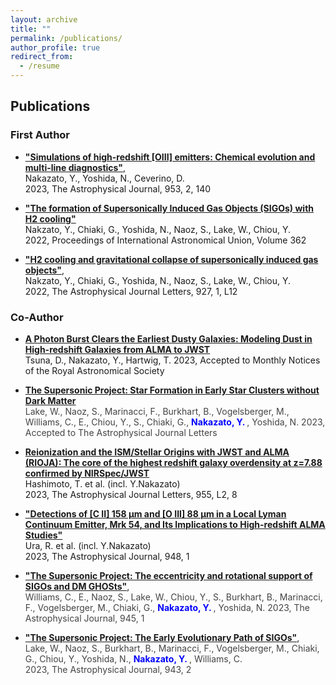 ```yaml
---
layout: archive
title: ""
permalink: /publications/
author_profile: true
redirect_from:
  - /resume
---
```


## Publications
### First Author  
* __["Simulations of high-redshift [OIII] emitters: Chemical evolution and multi-line diagnostics"](https://ui.adsabs.harvard.edu/abs/2023ApJ...953..140N/abstract)__,  
  Nakazato, Y., Yoshida, N., Ceverino, D.  
  2023, The Astrophysical Journal, 953, 2, 140  

* __["The formation of Supersonically Induced Gas Objects (SIGOs) with H2 cooling"](https://ui.adsabs.harvard.edu/abs/2023IAUS..362...45N/abstract)__  
  Nakzato, Y., Chiaki, G., Yoshida, N., Naoz, S., Lake, W., Chiou, Y.    
 2022, Proceedings of International Astronomical Union, Volume 362
 
* __["H2 cooling and gravitational collapse of supersonically induced gas objects"](https://ui.adsabs.harvard.edu/abs/2022ApJ...927L..12N/abstract)__,  
 Nakzato, Y., Chiaki, G., Yoshida, N., Naoz, S., Lake, W., Chiou, Y.    
 2022, The Astrophysical Journal Letters, 927, 1, L12
 
### Co-Author  
* __[A Photon Burst Clears the Earliest Dusty Galaxies: Modeling Dust in High-redshift Galaxies from ALMA to JWST](https://ui.adsabs.harvard.edu/abs/2023arXiv230902415T/abstract)__  
  Tsuna, D., Nakazato, Y., Hartwig, T.
  2023, Accepted to Monthly Notices of the Royal Astronomical Society  

* __[The Supersonic Project: Star Formation in Early Star Clusters without Dark Matter](https://ui.adsabs.harvard.edu/abs/2023arXiv230601047L/abstract)__  
  <span style="font-size: 100%; color: #444444;">Lake, W., Naoz, S., Marinacci, F., Burkhart, B., Vogelsberger, M., Williams, C., E.,  Chiou, Y., S., Chiaki, G., </span>
<span style="font-weight:bold;font-size: 100%; color: blue;"> Nakazato, Y. </span>
<span style="font-size: 100%; color: #444444;">, Yoshida, N.
2023, Accepted to The Astrophysical Journal Letters </span>  

* __[Reionization and the ISM/Stellar Origins with JWST and ALMA (RIOJA): The core of the highest redshift galaxy overdensity at z=7.88 confirmed by NIRSpec/JWST](https://ui.adsabs.harvard.edu/abs/2023arXiv230504741H/abstract)__    
 Hashimoto, T. et al. (incl. Y.Nakazato)  
 2023, The Astrophysical Journal Letters, 955, L2, 8  
 
 
* __["Detections of [C II] 158 μm and [O III] 88 μm in a Local Lyman Continuum Emitter, Mrk 54, and Its Implications to High-redshift ALMA Studies"](https://ui.adsabs.harvard.edu/abs/2023ApJ...948....3U/abstract)__  
 Ura, R. et al. (incl. Y.Nakazato)  
 2023, The Astrophysical Journal, 948, 1
 
 
* __["The Supersonic Project: The eccentricity and rotational support of SIGOs and DM GHOSts"](https://ui.adsabs.harvard.edu/abs/2022arXiv221102066W/abstract)__,  
<span style="font-size: 100%; color:#444444;">Williams, C., E., Naoz, S., Lake, W., Chiou, Y., S., Burkhart, B., Marinacci, F., Vogelsberger, M., Chiaki, G., </span>
<span style="font-weight:bold;font-size: 100%; color: blue;"> Nakazato, Y. </span>
<span style="font-size: 100%; color:#444444;">, Yoshida, N.
2023, The Astrophysical Journal, 945, 1 </span>


* __["The Supersonic Project: The Early Evolutionary Path of SIGOs"](https://ui.adsabs.harvard.edu/abs/2022arXiv220805987L/abstract)__,  
<span style="font-size: 100%; color:#444444;"> Lake, W., Naoz, S., Burkhart, B., Marinacci, F., Vogelsberger, M., Chiaki, G., Chiou, Y., Yoshida, N., </span>
<span style="font-weight:bold;font-size: 100%; color: blue;"> Nakazato, Y. </span>
<span style="font-size: 100%; color:#444444;">, Williams, C.  
2023, The Astrophysical Journal, 943, 2 </span>
